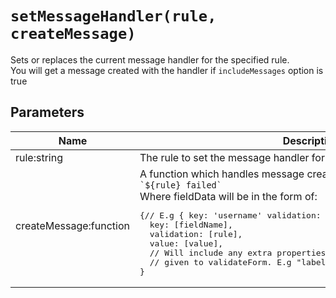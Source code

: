 # `setMessageHandler(rule, createMessage)`

Sets or replaces the current message handler for the specified rule.<br>You will get a message created with the handler if `includeMessages` option is true

## Parameters

<table>
  <thead>
    <th>Name</th>
    <th>Description</th>
  </thead>
  <tbody>
    <tr>
      <td>
        rule:string
      </td>
      <td>
        The rule to set the message handler for. E.g <code>"required|image"</code>
      </td>
    </tr>
    <tr>
      <td>
        createMessage:function
      </td>
      <td>
        A function which handles message creation. E.g <code>(rule, fieldData) => `${rule} failed`</code><br>
        Where fieldData will be in the form of:<br>
<pre>{// E.g { key: 'username' validation: 'between:3,10', value: 'c-mcg' }
  key: [fieldName],
  validation: [rule],
  value: [value],
  // Will include any extra properties on field that are
  // given to validateForm. E.g "label" key
}</pre>
      </td>
    </tr>
  </tbody>
</table>
